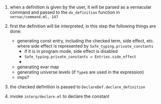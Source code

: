 

1. when a definition is given by the user, it will be parsed as a vernacular command and passed to the `do_definition` function in `vernac/command.ml, 147`
2. first the definition will be interpreted, in this step the following things are done:

    - generating const entry, including the checked term, side effect, etc. where side effect is represented by `Safe_typing.private_constants`
        - if it is in program mode, side effect is disabled
        - `Safe_typing.private_constants = Entries.side_effect`
        -
    - generating evar map
    - generating universe levels (if `Type`s are used in the expression)
    - imps?

3. the checked definition is passed to `DeclareDef.declare_definition`
4. invoke `interp/declare.ml` to declare the constant
